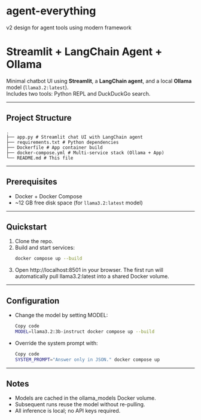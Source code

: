 # agent-everything
v2 design for agent tools using modern framework
# Streamlit + LangChain Agent + Ollama

Minimal chatbot UI using **Streamlit**, a **LangChain agent**, and a local **Ollama** model (`llama3.2:latest`).  
Includes two tools: Python REPL and DuckDuckGo search.

---

## Project Structure
```text
.
├── app.py # Streamlit chat UI with LangChain agent
├── requirements.txt # Python dependencies
├── Dockerfile # App container build
├── docker-compose.yml # Multi-service stack (Ollama + App)
└── README.md # This file
```
---

## Prerequisites

- Docker + Docker Compose  
- ~12 GB free disk space (for `llama3.2:latest` model)  

---

## Quickstart

1. Clone the repo.  
2. Build and start services:
   ```bash
   docker compose up --build
3. Open http://localhost:8501 in your browser.
The first run will automatically pull llama3.2:latest into a shared Docker volume.
---
## Configuration
- Change the model by setting MODEL:
  ```bash
  Copy code
  MODEL=llama3.2:3b-instruct docker compose up --build
- Override the system prompt with:
  ```bash
  Copy code
  SYSTEM_PROMPT="Answer only in JSON." docker compose up
---
## Notes
- Models are cached in the ollama_models Docker volume.
- Subsequent runs reuse the model without re-pulling.
- All inference is local; no API keys required.
